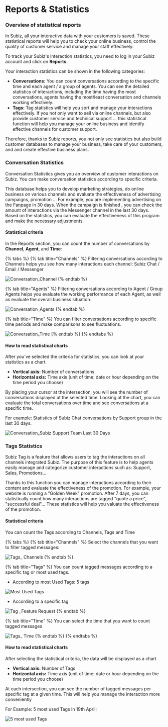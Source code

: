 # Reports & Statistics

### Overview of statistical reports

In Subiz, all your interactive data with your customers is saved. These statistical reports will help you to check your online business, control the quality of customer service and manage your staff effectively.  
  
To track your Subiz's interaction statistics, you need to log in your Subiz account and click on **Reports.**  
  
Your interaction statistics can be shown in the following categories:

* **Conversations:** You can count conversations according to the specific time and each agent / a group of agents. You can see the detailed statistics of interactions, including the time having the most conversations, agents having the most/least conversation and channels working effectively.
* **Tags:** Tag statistics will help you sort and manage your interactions effectively. If you not only want to  sell via online channels, but also provide customer service and technical support ... this statistical function will help you manage your online business and identify effective channels for customer support.

Therefore, thanks to Subiz reports, you not only see statistics but also build customer databases to manage your business, take care of your customers, and and create effective business plans.

### Conversation Statistics

Conversation Statistics gives you an overview of customer interactions on Subiz. You can make conversation statistics according to specific criteria.  
  
This database helps you to develop marketing strategies, do online business on various channels and evaluate the effectiveness of advertising campaigns, promotion ... For example, you are implementing advertising on the Fanpage in 30 days. When the campaign is finished , you can check the amount of interactions via the Messenger channel in the last 30 days. Based on the statistics, you can evaluate the effectiveness of this program and make the necessary adjustments.

#### Statistical criteria

In the Reports section, you can count the number of conversations by **Channel**, **Agent**, and **Time**:

{% tabs %}
{% tab title="Channels" %}
Filtering conversations according to Channels helps you see how many interactions each channel: Subiz Chat / Email / Messenger 

![Conversation\_Channel](.gitbook/assets/conversation_channels.png)
{% endtab %}

{% tab title="Agents" %}
 Filtering conversations according to Agent / Group Agents  helps you evaluate the working performance of each Agent, as well as evaluate the overall business situation.

![Conversation\_Agents](.gitbook/assets/conversation_-agents.png)
{% endtab %}

{% tab title="Time" %}
You can filter conversations according to specific time periods and make comparisons to see fluctuations. 

![Conversation\_Time](.gitbook/assets/conversation_time.png)
{% endtab %}
{% endtabs %}

#### How to read statistical charts

After you've selected the criteria for statistics, you can look at your statistics as a chart.

* **Vertical axis:** Number of conversations
* **Horizontal axis:** Time axis \(unit of time: date or hour depending on the time period you choose\)

By placing your cursor at the intersection, you will see the number of conversations displayed at the selected time. Looking at the chart, you can evaluate the total conversations over time and see conversations at a specific time.  
  
For example: Statistics of Subiz Chat conversations by Support group in the last 30 days. 

![Conversation\_Subiz Support Team Last 30 Days](.gitbook/assets/conversation_support-team-last-30-days.png)

### Tags Statistics

Subiz Tag is a feature that allows users to tag the interactions on all channels integrated Subiz. The purpose of this feature is to help agents easily manage and categorize customer interactions such as: Support, Sales, Promotions...

Thanks to this function you can manage interactions according to their content and evaluate the effectiveness of the promotion. For example, your website is running a "Golden Week" promotion. After 7 days, you can statistically count how many interactions are tagged "quote a price", "successful deal"... These statistics will help you valuate the effectiveness of the promotion.

#### Statistical criteria

You can count the Tags according to Channels, Tags and Time

{% tabs %}
{% tab title="Channels" %}
Select the channels that you want to filter tagged messages:

![Tags\_ Channels](.gitbook/assets/tags_channels.png)
{% endtab %}

{% tab title="Tags" %}
You can count tagged messages according to a specific tag or most used tags.

* According to most Used Tags: 5 tags

![Most Used Tags](.gitbook/assets/most-used-tags.png)

* According to a specific tag

![Tag \_Feature Request](.gitbook/assets/tag_-feature-request.png)
{% endtab %}

{% tab title="Time" %}
You can select the time that you want to count tagged messages

![Tags\_ Time](.gitbook/assets/screenshot_29.png)
{% endtab %}
{% endtabs %}

#### How to read statistical charts

After selecting the statistical criteria, the data will be displayed as a chart

* **Vertical axis:** Number of Tags
* **Horizontal axis:** Time axis \(unit of time: date or hour depending on the time period you choose\)

At each intersection, you can see the number of tagged messages  per specific tag at a given time. This will help you manage the interaction more conveniently

For Example: 5 most used Tags in 19th April:

![5 most used Tags](.gitbook/assets/thong-ke-5-tag-duoc-su-dung-nhieu-nhat.png)



